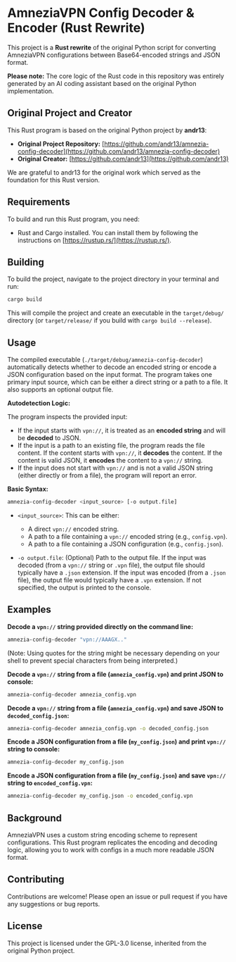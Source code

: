# AmneziaVPN Config Decoder & Encoder (Rust Rewrite)

This project is a **Rust rewrite** of the original Python script for converting AmneziaVPN configurations between Base64-encoded strings and JSON format.

**Please note:** The core logic of the Rust code in this repository was entirely generated by an AI coding assistant based on the original Python implementation.

## Original Project and Creator

This Rust program is based on the original Python project by **andr13**:

*   **Original Project Repository:** [https://github.com/andr13/amnezia-config-decoder](https://github.com/andr13/amnezia-config-decoder)
*   **Original Creator:** [https://github.com/andr13](https://github.com/andr13)

We are grateful to andr13 for the original work which served as the foundation for this Rust version.

## Requirements

To build and run this Rust program, you need:

*   Rust and Cargo installed. You can install them by following the instructions on [https://rustup.rs/](https://rustup.rs/).

## Building

To build the project, navigate to the project directory in your terminal and run:

```bash
cargo build
```

This will compile the project and create an executable in the `target/debug/` directory (or `target/release/` if you build with `cargo build --release`).

## Usage

The compiled executable (`./target/debug/amnezia-config-decoder`) automatically detects whether to decode an encoded string or encode a JSON configuration based on the input format. The program takes one primary input source, which can be either a direct string or a path to a file. It also supports an optional output file.

**Autodetection Logic:**

The program inspects the provided input:
*   If the input starts with `vpn://`, it is treated as an **encoded string** and will be **decoded** to JSON.
*   If the input is a path to an existing file, the program reads the file content. If the content starts with `vpn://`, it **decodes** the content. If the content is valid JSON, it **encodes** the content to a `vpn://` string.
*   If the input does not start with `vpn://` and is not a valid JSON string (either directly or from a file), the program will report an error.

**Basic Syntax:**

```bash
amnezia-config-decoder <input_source> [-o output.file]
```

*   `<input_source>`: This can be either:
    *   A direct `vpn://` encoded string.
    *   A path to a file containing a `vpn://` encoded string (e.g., `config.vpn`).
    *   A path to a file containing a JSON configuration (e.g., `config.json`).

*   `-o output.file`: (Optional) Path to the output file. If the input was decoded (from a `vpn://` string or `.vpn` file), the output file should typically have a `.json` extension. If the input was encoded (from a `.json` file), the output file would typically have a `.vpn` extension. If not specified, the output is printed to the console.

## Examples

**Decode a `vpn://` string provided directly on the command line:**

```bash
amnezia-config-decoder "vpn://AAAGX.."
```
(Note: Using quotes for the string might be necessary depending on your shell to prevent special characters from being interpreted.)

**Decode a `vpn://` string from a file (`amnezia_config.vpn`) and print JSON to console:**

```bash
amnezia-config-decoder amnezia_config.vpn
```

**Decode a `vpn://` string from a file (`amnezia_config.vpn`) and save JSON to `decoded_config.json`:**

```bash
amnezia-config-decoder amnezia_config.vpn -o decoded_config.json
```

**Encode a JSON configuration from a file (`my_config.json`) and print `vpn://` string to console:**

```bash
amnezia-config-decoder my_config.json
```

**Encode a JSON configuration from a file (`my_config.json`) and save `vpn://` string to `encoded_config.vpn`:**

```bash
amnezia-config-decoder my_config.json -o encoded_config.vpn
```

## Background

AmneziaVPN uses a custom string encoding scheme to represent configurations. This Rust program replicates the encoding and decoding logic, allowing you to work with configs in a much more readable JSON format.

## Contributing

Contributions are welcome! Please open an issue or pull request if you have any suggestions or bug reports.

## License

This project is licensed under the GPL-3.0 license, inherited from the original Python project.
